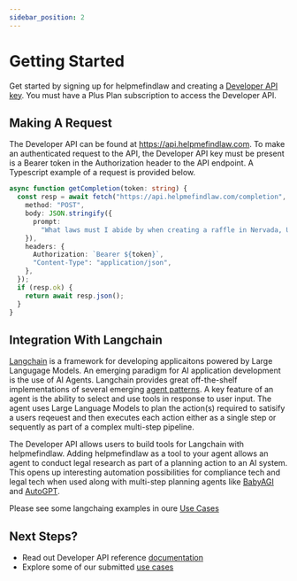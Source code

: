 ```yaml
---
sidebar_position: 2
---
```


# Getting Started

Get started by signing up for helpmefindlaw and creating a [Developer API key](https://helpmefindlaw.com/acounts/developer). You must have a Plus Plan subscription to access the Developer API.

## Making A Request

The Developer API can be found at https://api.helpmefindlaw.com. To make an authenticated request to the API, the Developer API key must be present is a Bearer token in the Authorization header to the API endpoint. A Typescript example of a request is provided below.

```ts title="completion.ts"
async function getCompletion(token: string) {
  const resp = await fetch("https://api.helpmefindlaw.com/completion", {
    method: "POST",
    body: JSON.stringify({
      prompt:
        "What laws must I abide by when creating a raffle in Nervada, USA.",
    }),
    headers: {
      Authorization: `Bearer ${token}`,
      "Content-Type": "application/json",
    },
  });
  if (resp.ok) {
    return await resp.json();
  }
}
```

## Integration With Langchain

[Langchain](https://www.langchain.com/) is a framework for developing applicaitons powered by Large Langugage Models. An emerging paradigm for AI application development is the use of AI Agents. Langchain provides great off-the-shelf implementations of several emerging [agent patterns](https://docs.langchain.com/docs/components/agents/). A key feature of an agent is the ability to select and use tools in response to user input. The agent uses Large Language Models to plan the action(s) required to satisify a users reqeuest and then executes each action either as a single step or sequently as part of a complex multi-step pipeline.

The Developer API allows users to build tools for Langchain with helpmefindlaw. Adding helpmefindlaw as a tool to your agent allows an agent to conduct legal research as part of a planning action to an AI system. This opens up interesting automation possibilities for compliance tech and legal tech when used along with multi-step planning agents like [BabyAGI](https://github.com/yoheinakajima/babyagi) and [AutoGPT](https://github.com/Significant-Gravitas/Auto-GPT).

Please see some langchaing examples in oure [Use Cases](https://docs.helpmefindlaw.com/docs/use-cases)

## Next Steps?

- Read out Developer API reference [documentation](https://docs.helpmefindlaw.com/docs/reference)
- Explore some of our submitted [use cases](https://docs.helpmefindlaw.com/docs/use-cases)
